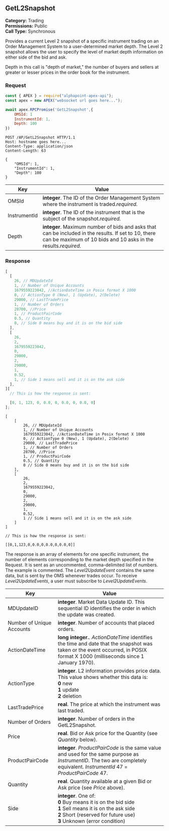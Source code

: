 ## GetL2Snapshot

**Category:** Trading<br />
**Permissions:** Public<br />
**Call Type:** Synchronous

Provides a current Level 2 snapshot of a specific instrument trading on an Order Management System to a user-determined market depth. The Level 2 snapshot allows the user to specify the level of market depth information on either side of the bid and ask.

<aside class="notice">Depth in this call is "depth of market," the number of buyers and sellers at greater or lesser prices in the order book for the instrument.</aside>

### Request

```javascript
const { APEX } = require("alphapoint-apex-api");
const apex = new APEX("websocket url goes here...");

await apex.RPCPromise('GetL2Snapshot',{
    OMSId: 1
    InstrumentId: 1,
    Depth: 100
})
```

```http
POST /AP/GetL2Snapshot HTTP/1.1
Host: hostname goes here...
Content-Type: application/json
Content-Length: 63

{
    "OMSId": 1,
    "InstrumentId": 1,
    "Depth": 100
}
```

| Key          | Value                                                                                                                                                                  |
| ------------ | ---------------------------------------------------------------------------------------------------------------------------------------------------------------------- |
| OMSId        | **integer**. The ID of the Order Management System where the instrument is traded._required._                                                                          |
| InstrumentId | **integer**. The ID of the instrument that is the subject of the snapshot._required._                                                                                  |
| Depth        | **integer**. Maximum number of bids and asks that can be included in the results. If set to 10, there can be maximum of 10 bids and 10 asks in the results._required._ |

### Response

```javascript
[
  [
    26, // MDUpdateId
    1, // Number of Unique Accounts
    1679559223042, //ActionDateTime in Posix format X 1000
    0, // ActionType 0 (New), 1 (Update), 2(Delete)
    29000, // LastTradePrice
    1, // Number of Orders
    28700, //Price
    1, // ProductPairCode
    0.5, // Quantity
    0, // Side 0 means buy and it is on the bid side
  ],
  [
    26,
    2,
    1679559223042,
    0,
    29000,
    2,
    29000,
    1,
    0.52,
    1, // Side 1 means sell and it is on the ask side
  ],
][
  // This is how the response is sent:

  [0, 1, 123, 0, 0.0, 0, 0.0, 0, 0.0, 0]
];
```

```http
[
    [
        26, // MDUpdateId
        1, // Number of Unique Accounts
        1679559223042, //ActionDateTime in Posix format X 1000
        0, // ActionType 0 (New), 1 (Update), 2(Delete)
        29000, // LastTradePrice
        1, // Number of Orders
        28700, //Price
        1, // ProductPairCode
        0.5, // Quantity
        0 // Side 0 means buy and it is on the bid side
    ],
    [
        26,
        2,
        1679559223042,
        0,
        29000,
        2,
        29000,
        1,
        0.52,
        1 // Side 1 means sell and it is on the ask side
    ]
]

// This is how the response is sent:

[[0,1,123,0,0.0,0,0.0,0,0.0,0]]
```

The response is an array of elements for one specific instrument, the number of elements corresponding to the market depth specified in the Request. It is sent as an uncommented, comma-delimited list of numbers. The example is commented. The _Level2UpdateEvent_ contains the same data, but is sent by the OMS whenever trades occur. To receive _Level2UpdateEvents_, a user must subscribe to _Level2UpdateEvents_.

| Key                       | Value                                                                                                                                                                                       |
| ------------------------- | ------------------------------------------------------------------------------------------------------------------------------------------------------------------------------------------- |
| MDUpdateID                | **integer**. Market Data Update ID. This sequential ID identifies the order in which the update was created.                                                                                |
| Number of Unique Accounts | **integer**. Number of accounts that placed orders.                                                                                                                                         |
| ActionDateTime            | **long integer.**. _ActionDateTime_ identifies the time and date that the snapshot was taken or the event occurred, in POSIX format X 1000 (milliseconds since 1 January 1970).             |
| ActionType                | **integer**. L2 information provides price data. This value shows whether this data is:<br />**0** new<br />**1** update<br />**2** deletion                                                |
| LastTradePrice            | **real**. The price at which the instrument was last traded.                                                                                                                                |
| Number of Orders          | **integer**. Number of orders in the GetL2Snapshot.                                                                                                                                         |
| Price                     | **real**. Bid or Ask price for the Quantity (see _Quantity_ below).                                                                                                                         |
| ProductPairCode           | **integer**. _ProductPairCode_ is the same value and used for the same purpose as _InstrumentID_. The two are completely equivalent. _InstrumentId_ 47 = _ProductPairCode_ 47.              |
| Quantity                  | **real**. Quantity available at a given Bid or Ask price (see _Price_ above).                                                                                                               |
| Side                      | **integer**. One of:<br />**0** Buy means it is on the bid side<br />**1** Sell means it is on the ask side<br />**2** Short (reserved for future use)<br />**3** Unknown (error condition) |
